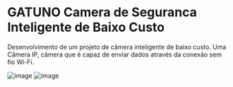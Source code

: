 # GATUNO Camera de Seguranca Inteligente de Baixo Custo

Desenvolvimento de um projeto de câmera inteligente de baixo custo. Uma Câmera IP, câmera que é capaz de enviar dados através da conexão sem fio Wi-Fi.

![image](https://github.com/JuliaResendeF/GATUNO_Camera_de_Seguranca_Inteligente_de_Baixo_Custo/assets/108032382/494fb53b-db20-47da-b3f2-b7d1f78875bb) ![image](https://github.com/JuliaResendeF/GATUNO_Camera_de_Seguranca_Inteligente_de_Baixo_Custo/assets/108032382/34834a3a-c9f9-4f7b-bfe3-07c11d8d8d1c)

